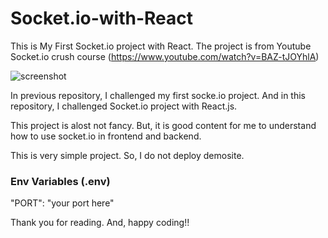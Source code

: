 # Socket.io-with-React

This is My First Socket.io project with React.
The project is from Youtube Socket.io crush course (https://www.youtube.com/watch?v=BAZ-tJOYhlA)

![screenshot](./img/screen_shot.png)

In previous repository, I challenged my first socke.io project.
And in this repository, I challenged Socket.io project with React.js.

This project is alost not fancy.
But, it is good content for me to understand how to use socket.io in frontend and backend.

This is very simple project. 
So, I do not deploy demosite.

### Env Variables (.env)

"PORT": "your port here" <br/>

Thank you for reading.
And, happy coding!!
